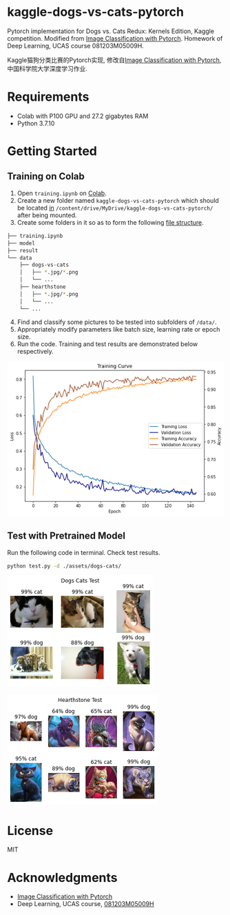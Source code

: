 # kaggle-dogs-vs-cats-pytorch

Pytorch implementation for Dogs vs. Cats Redux: Kernels Edition, Kaggle competition. Modified from [Image Classification with Pytorch](https://www.kaggle.com/reukki/pytorch-cnn-tutorial-with-cats-and-dogs/). Homework of Deep Learning, UCAS course 081203M05009H.

Kaggle猫狗分类比赛的Pytorch实现, 修改自[Image Classification with Pytorch](https://www.kaggle.com/reukki/pytorch-cnn-tutorial-with-cats-and-dogs/), 中国科学院大学深度学习作业.

# Requirements

- Colab with P100 GPU and 27.2 gigabytes RAM 
- Python  3.7.10

# Getting Started

## Training on Colab

1. Open `training.ipynb` on [Colab](https://colab.research.google.com/).
2. Create a new folder named `kaggle-dogs-vs-cats-pytorch` which should be located [in](https://english.stackexchange.com/a/43094) `/content/drive/MyDrive/kaggle-dogs-vs-cats-pytorch/` after being mounted.
3. Create some folders in it so as to form the following [file structure](https://stackoverflow.com/a/47795759/12224183).


```bash
├── training.ipynb
├── model
├── result
└── data
    ├── dogs-vs-cats
    │   ├── *.jpg/*.png
    │   └── ...
    ├── hearthstone
    │   ├── *.jpg/*.png
    │   └── ...
    └── ...
```

4. Find and classify some pictures to be tested into subfolders of `/data/`.
5. Appropriately modify parameters like batch size, learning rate or epoch size.
6. Run the code. Training and test results are demonstrated below respectively.

![traning curve](assets/traning_curve.png)

## Test with Pretrained Model

Run the following code in terminal. Check test results.

``` bash
python test.py -d ./assets/dogs-cats/
```

![dogs cats test](assets/dogs_cats_test.png)

![hearthstone test](assets/hearthstone_test.png)

# License

MIT

# Acknowledgments

- [Image Classification with Pytorch](https://www.kaggle.com/reukki/pytorch-cnn-tutorial-with-cats-and-dogs/)
- Deep Learning, UCAS course, [081203M05009H](http://jwxk.ucas.ac.cn/course/courseplan/185556)
